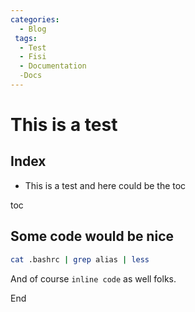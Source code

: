 ```yaml
---
categories:
  - Blog
 tags:
  - Test
  - Fisi
  - Documentation
  -Docs
---
```


# This is a test

## Index

+ This is a test and here could be the toc

toc

## Some code would be nice

```bash
cat .bashrc | grep alias | less
```

And of course `inline code` as well folks.

End
